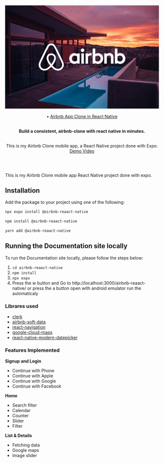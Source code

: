 ![Airbnb Image](./Airbnb.jpg)

<div align="center">
 • <a href="https://reactnative.dev/">Airbnb App Clone in React Native</a>
</br></br>

**Build a consistent, airbnb-clone with react native in minutes.**
</br>
</br>

This is my Airbnb Clone mobile app, a React Native project done with Expo.
[Demo Video](https://youtu.be/SsY21jH0ld4)

</br>
</br>

</div>

This is my Airbnb Clone mobile app React Native project done with expo.

## Installation

Add the package to your project using one of the following:

```bash
npx expo install @airbnb-reaact-native
```

```bash
npm install @airbnb-reaact-native
```

```bash
yarn add @airbnb-reaact-native
```

## Running the Documentation site locally

To run the Documentation site locally, please follow the steps below:

1. `cd airbnb-reaact-native`
2. `npm install`
3. `npx expo`
4. Press the w button and Go to http://localhost:3000/airbnb-reaact-native/ or press the a button open with android emulator run the automaticaly

### Librares used

- [clerk](https://clerk.com/)
- [airbnb-soft-data](https://public.opendatasoft.com/explore/?sort=modified)
- [react-navigation](https://reactnavigation.org/docs/getting-started/)
- [google-cloud-maps](https://cloud.google.com/gcp/?hl=tr&utm_source=google&utm_medium=cpc&utm_campaign=emea-tr-all-tr-bkws-all-all-trial-e-gcp-1707574&utm_content=text-ad-none-any-DEV_c-CRE_548685055657-ADGP_Hybrid+%7C+BKWS+-+EXA+%7C+Txt+~+GCP+~+General%23v2-KWID_43700060393216028-aud-606988878414:kwd-6458750523-userloc_1012782&utm_term=KW_google%20cloud-NET_g-PLAC_&&gad_source=1&gclid=CjwKCAiA75itBhA6EiwAkho9e5WA4r9U3QCr5a6EGbRlGWi8aerfbq03h9v2yH2bA8WNE6rbWsTTAxoCmQUQAvD_BwE&gclsrc=aw.ds)
- [react-native-modern-datepicker](https://hosseinshabani.github.io/react-native-modern-datepicker/)


### Features Implemented

**Signup and Login**

- Continue with Phone
- Continue with Apple
- Continue with Google
- Continue with Facebook

**Home**

- Search filter
- Calendar
- Counter
- Slider
- Filter

**List & Details**

- Fetching data
- Google maps
- Image slider


